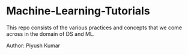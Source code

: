 # Machine-Learning-Tutorials
This repo consists of the various practices and concepts that we come across in the domain of DS and ML.

Author: Piyush Kumar
